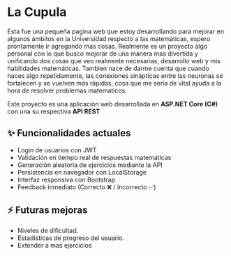 # La Cupula
Esta fue una pequeña pagina web que estoy desarrollando para mejorar en algunos ámbitos en la Universidad respecto a las matemáticas, espero prontamente ir agregando mas cosas. Realmente es un proyecto algo personal con lo que busco mejorar de una manera mas divertida y unificando dos cosas que veo realmente necesarias, desarrollo web y mis habilidades matemáticas. Tambien nace de darme cuenta que cuando haces algo repetidamente, las conexiones sinápticas entre las neuronas se fortalecen y se vuelven más rápidas, cosa que me seria de vital ayuda a la hora de resolver problemas matematicos.

Este proyecto es una aplicación web desarrollada en **ASP.NET Core (C#)** con una su respectiva **API REST** 

## ✨ Funcionalidades actuales
- Login de usuarios con JWT
- Validación en tiempo real de respuestas matemáticas
- Generación aleatoria de ejercicios mediante la API
- Persistencia en navegador con LocalStorage
- Interfaz responsiva con Bootstrap
- Feedback inmediato (Correcto ❌ / Incorrecto ✅)

## ⚡ Futuras mejoras
- Niveles de dificultad.
- Estadísticas de progreso del usuario.
- Extender a mas ejercicios
